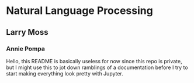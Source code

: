 # Natural Language Processing
## Larry Moss
### Annie Pompa


Hello, this README is basically useless for now since this repo is private, but I might use this to jot down ramblings of a documentation before I try to start making everything look pretty with Jupyter.
